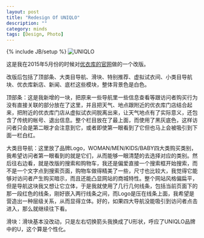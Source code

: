 ```yaml
---
layout: post
title: "Redesign Of UNIQLO"
description: ""
category: minds
tags: [Design, Photo]
---
```

{% include JB/setup %}
![UNIQLO](http://www.feudanan.com/images/uniqlo.jpg)

这是我在2015年5月份的时候对[优衣库的官网](http://www.uniqlo.cn/)做的一个改版。

改版后包括了顶部条、大类目导航、滑块、特别推荐、虚拟试衣间、小类目导航块、优衣库新店、新闻、底栏这些模块，整体背景色是白色。

顶部条：这是我新增的一块，把原来一些导航里一些信息查看等跟访问者购买行为没有直接关联的部分放在了这里，并且把天气、地点跟附近的优衣库门店结合起来，把附近的优衣库门店从虚拟试衣间脱离出来，让天气地点有了实际意义，还包含了传统的帐号、退出信息。整个栏目放在了最上面，而使用了黑灰底色，这样访问者只会是第二眼才会注意到它，或者即使第一眼看到了它但也马上会被吸引到下面一栏白红。

大类目导航：这里放了品牌Logo，WOMAN/MEN/KIDS/BABY四大类购买类别，我希望访问者第一眼看到的就是它们，从而能够一眼清楚的去选择对应的类别。然后往右边看，就是改版的搜索和购物车，我还是偏爱直接一个搜索框开始搜索，而不是一个文字点到搜索页面，购物车做得精美了一些，尺寸也比较大，我觉得它能够对访问者产生购买暗示，而且还能凸显网站的商城特性。整个网站风格偏扁平，但是导航这块我又想让它立体，于是我就使用了几行几何线条，包括当前页面下的那一段红色的线条，刚好嵌入两行线条之间，而Logo是压在线条上面，我希望是营造出一种层级关系，从而显得立体。好的，如果四大导航没能吸引到访问者点击进入，那么就继续往下看。

滑块：滑块基本没改动，只是左右切换箭头我换成了U形状，呼应了UNIQLO品牌中的U，这个算是个性化。
